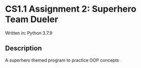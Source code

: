 # CS1.1 Assignment 2: Superhero Team Dueler

Written in: Python 3.7.9

## Description

A superhero themed program to practice OOP concepts
